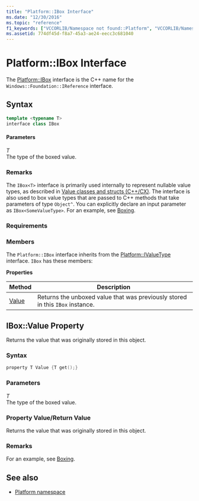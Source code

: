 ```yaml
---
title: "Platform::IBox Interface"
ms.date: "12/30/2016"
ms.topic: "reference"
f1_keywords: ["VCCORLIB/Namespace not found::Platform", "VCCORLIB/Namespace not found::Platform::Value"]
ms.assetid: 774df45d-f8a7-45a3-ae24-eecc3c681040
---
```

# Platform::IBox Interface

The [Platform::IBox](../cppcx/platform-ibox-interface.md) interface is the C++ name for the `Windows::Foundation::IReference` interface.

## Syntax

```cpp
template <typename T>
interface class IBox
```

#### Parameters

*T*<br/>
The type of the boxed value.

### Remarks

The `IBox<T>` interface is primarily used internally to represent nullable value types, as described in [Value classes and structs (C++/CX)](../cppcx/value-classes-and-structs-c-cx.md). The interface is also used to box value types that are passed to C++ methods that take parameters of type `Object^`. You can explicitly declare an input parameter as `IBox<SomeValueType>`. For an example, see [Boxing](../cppcx/boxing-c-cx.md).

### Requirements

### Members

The `Platform::IBox` interface inherits from the [Platform::IValueType](../cppcx/platform-ivaluetype-interface.md) interface. `IBox` has these members:

**Properties**

|Method|Description|
|------------|-----------------|
|[Value](#value)|Returns the unboxed value that was previously stored in this `IBox` instance.|

## <a name="value"></a> IBox::Value Property

Returns the value that was originally stored in this object.

### Syntax

```cpp
property T Value {T get();}
```

### Parameters

*T*<br/>
The type of the boxed value.

### Property Value/Return Value

Returns the value that was originally stored in this object.

### Remarks

For an example, see [Boxing](../cppcx/boxing-c-cx.md).

## See also

- [Platform namespace](../cppcx/platform-namespace-c-cx.md)
